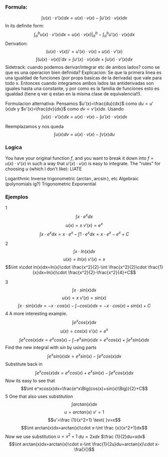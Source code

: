 ### Formula:
$$\int u(x)\cdot v'(x)dx=u(x)\cdot v(x) - \int u'(x) \cdot v(x)dx$$ In its definite form: 
$$\int_a^b u(x)\cdot v'(x)dx=u(x)\cdot v(x)\Bigg\vert_a^b - \int_a^b u'(x) \cdot v(x)dx$$
Derivation:
$$\Big(u(x)\cdot v(x)\Big)'=u'(x)\cdot v(x)+u(x)\cdot v'(x)$$
$$\int\Big(u(x)\cdot v(x)\Big)'dx=\int u'(x)\cdot v(x)dx+\int u(x)\cdot v'(x)dx$$
Sidetrack: cuando podemos derivar/integrar etc de ambos lados? como se que es una operacion bien definida? Explicacion: Se que la primera linea es una igualdad de funciones (por props basicas de la derivada) que vale para todo x. Entonces cuando integramos ambos lados las antiderivadas son iguales hasta una constante, y por como es la familia de funciones esto es igualdad (tiene q ver q estan en la misma clase de equivalencia!!).  

Formulacion alternativa: Pensamos $u'(x)=\frac{du}{dx}$ como $du=u'(x)dx$ y $v'(x)=\frac{dv}{dx}$ como $dv=v'(x)dx$. Usando $$\int u(x)\cdot v'(x)dx=u(x)\cdot v(x) - \int u'(x) \cdot v(x)dx$$

Reemplazamos y nos queda
$$\int u(x)dv=u(x)\cdot v(x) - \int v(x)du$$
### Logica

You have your original function $f$,  and you want to break it down into $f=u(x)\cdot v'(x)$ in such a way that $u'(x)\cdot v(x)$ is easy to integrate. The "rules" for choosing $u$ (which I don't like): LIATE

Logarithmic
Inverse trigonometric ($\arctan , \arcsin$), etc
Algebraic (polynomials ig?)
Trigonometric
Exponential
### Ejemplos

1
$$\int x\cdot e^xdx$$
$$u(x)=x \text{ } v'(x)=e^x$$
$$\int x\cdot e^xdx=x\cdot e^x-\int 1\cdot e^xdx=x\cdot e^x-e^x+C $$

2
$$\int x\cdot ln(x)dx$$
$$u(x)=ln(x) \text{ } v'(x)=x$$
$$\int x\cdot ln(x)dx=ln(x)\cdot \frac{x^2}{2}-\int \frac{x^2}{2}\cdot \frac{1}{x}dx=ln(x)\cdot \frac{x^2}{2}-\frac{x^2}{4}+C$$

3
$$\int x\cdot sin(x)dx$$
$$u(x)=x \text{ } v'(x)=sin(x)$$
$$\int x\cdot sin(x)dx=-x\cdot cos(x)-\int -cos(x)dx=-x\cdot cos(x)+sin(x)+C$$
4 A more interesting example.
$$\int e^xcos(x)dx$$
$$u(x)=cos(x) \text{ } v'(x)=e^x$$
$$\int e^xcos(x)dx=e^xcos(x)-\int -e^xsin(x)dx=e^xcos(x)+\int e^xsin(x)dx$$
Find the new integral with $sin$ by using parts
$$\int e^xsin(x)dx=e^xsin(x)-\int e^xcos(x)dx$$
Substitute back in 
$$\int e^xcos(x)dx=e^xcos(x)+e^xsin(x)-\int e^xcos(x)dx$$
Now its easy to see that
$$\int e^xcos(x)dx=\frac{e^x\Big(cos(x)+sin(x)\Big)}{2}+C$$
5 One that also uses substitution
$$\int arctan(x)dx$$
$$u=arctan(x) \text{ }v'=1$$
$$u'=\frac {1}{x^2+1} \text{ }v=x$$
$$\int arctan(x)dx=arctan(x)\cdot x-\int \frac {x}{x^2+1}dx$$
Now we use substitution $u=x^2+1$ $du=2xdx$ $\frac {1}{2}du=xdx$ 
$$\int arctan(x)dx=arctan(x)\cdot x-\int \frac{1}{2u}du=arctan(x)\cdot x-\fra{}{}$$